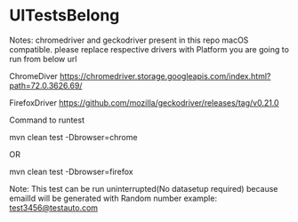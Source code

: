 # UITestsBelong

Notes:
chromedriver and geckodriver present in this repo macOS compatible.
please replace respective drivers with Platform you are going to run from below url

ChromeDiver
https://chromedriver.storage.googleapis.com/index.html?path=72.0.3626.69/

FirefoxDriver
https://github.com/mozilla/geckodriver/releases/tag/v0.21.0

Command to runtest

mvn clean test -Dbrowser=chrome

OR

mvn clean test -Dbrowser=firefox

Note: This test can be run uninterrupted(No datasetup required) because emailId will be generated with Random number example: test3456@testauto.com
